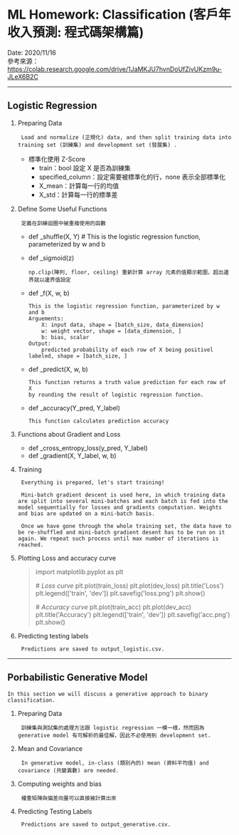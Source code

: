 ML Homework: Classification (客戶年收入預測: 程式碼架構篇)
===
Date: 2020/11/16<br>
參考來源：https://colab.research.google.com/drive/1JaMKJU7hvnDoUfZjvUKzm9u-JLeX6B2C

---
## Logistic Regression
1. Preparing Data

        Load and normalize (正規化) data, and then split training data into training set (訓練集) and development set (發展集) .

    * 標準化使用 Z-Score
        * train：bool 設定 X 是否為訓練集
        * specified_column：設定需要被標準化的行，none 表示全部標準化
        * X_mean：計算每一行的均值
        * X_std：計算每一行的標準差

2. Define Some Useful Functions

        定義在訓練迴圈中被重複使用的函數
    *   def _shuffle(X, Y)
                # This is the logistic regression function, parameterized by w and b

    *   def _sigmoid(z)

            np.clip(陣列, floor, ceiling) 重新計算 array 元素的值顯示範圍，超出邊界就以邊界值設定
            
    *   def _f(X, w, b)

            This is the logistic regression function, parameterized by w and b
            Arguements:
                X: input data, shape = [batch_size, data_dimension]
                w: weight vector, shape = [data_dimension, ]
                b: bias, scalar
            Output:
                predicted probability of each row of X being positivel labeled, shape = [batch_size, ]
    *   def _predict(X, w, b)
            
            This function returns a truth value prediction for each row of X 
            by rounding the result of logistic regression function.
    *   def _accuracy(Y_pred, Y_label)

            This function calculates prediction accuracy
3. Functions about Gradient and Loss
    *   def _cross_entropy_loss(y_pred, Y_label)
    *   def _gradient(X, Y_label, w, b)
4. Training

        Everything is prepared, let's start training!

        Mini-batch gradient descent is used here, in which training data are split into several mini-batches and each batch is fed into the model sequentially for losses and gradients computation. Weights and bias are updated on a mini-batch basis.

        Once we have gone through the whole training set, the data have to be re-shuffled and mini-batch gradient desent has to be run on it again. We repeat such process until max number of iterations is reached.

5. Plotting Loss and accuracy curve
    > import matplotlib.pyplot as plt
    > 
    > \# *Loss curve*
    > plt.plot(train_loss)
    > plt.plot(dev_loss)
    > plt.title('Loss')
    > plt.legend(['train', 'dev'])
    > plt.savefig('loss.png')
    > plt.show()
    > 
    > \# *Accuracy curve*
    > plt.plot(train_acc)
    > plt.plot(dev_acc)
    > plt.title('Accuracy')
    > plt.legend(['train', 'dev'])
    > plt.savefig('acc.png')
    > plt.show()

6. Predicting testing labels

        Predictions are saved to output_logistic.csv.

----
## Porbabilistic Generative Model

    In this section we will discuss a generative approach to binary classification.

1. Preparing Data

        訓練集與測試集的處理方法跟 logistic regression 一模一樣，然而因為 generative model 有可解析的最佳解，因此不必使用到 development set.
2. Mean and Covariance

        In generative model, in-class (類別內的) mean (資料平均值) and covariance (共變異數) are needed.
3. Computing weights and bias
    
        權重矩陣與偏差向量可以直接被計算出來
4. Predicting Testing Labels

        Predictions are saved to output_generative.csv.
